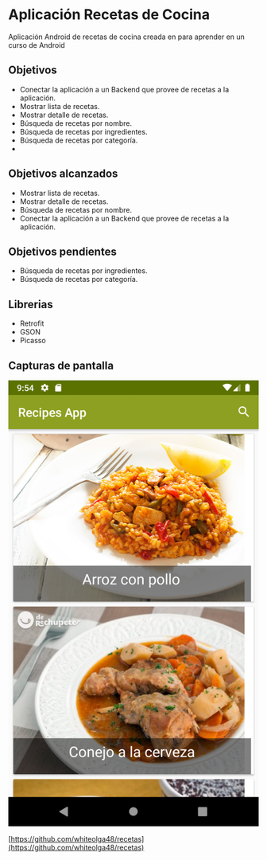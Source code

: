 # Aplicación Recetas de Cocina

Aplicación Android de recetas de cocina creada en para aprender en un curso de Android



## Objetivos

 * Conectar la aplicación a un Backend que provee de 	recetas a la aplicación.
 * Mostrar lista de recetas.
 * Mostrar detalle de recetas.
 * Búsqueda de recetas por nombre.
 * Búsqueda de recetas por ingredientes.
 * Búsqueda de recetas por categoría.
 * 
## Objetivos alcanzados

 * Mostrar lista de recetas.
 * Mostrar detalle de recetas.
 * Búsqueda de recetas por nombre.
 * Conectar la aplicación a un Backend que provee de 	recetas a la aplicación.
		
## Objetivos pendientes
  * Búsqueda de recetas por ingredientes.
 * Búsqueda de recetas por categoría.		


## Librerias

* Retrofit
* GSON
* Picasso


## Capturas de pantalla

![Texto alternativo](https://github.com/whiteolga48/recetas/blob/master/Screenshot_1570096460.png?raw=true)





[https://github.com/whiteolga48/recetas](https://github.com/whiteolga48/recetas)
<!--stackedit_data:
eyJoaXN0b3J5IjpbMTU1ODk4MDI2NSwtMjYzOTk0MjcyXX0=
-->
